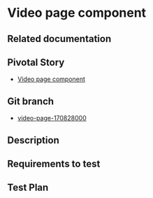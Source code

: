 <!-- Generate a new file using -->
<!-- sed -e "s/\Video page component/My story/" -e "s/\170828000/156128780/" -e "s/\video-page-170828000/`git_current_branch`/g" template.md | tee "`git_current_branch`.md" -->

# Video page component

## Related documentation

## Pivotal Story

* [Video page component](https://www.pivotaltracker.com/story/show/170828000)

## Git branch

* [video-page-170828000](https://github.com/HammerMuseum/hammer-video/tree/video-page-170828000)

## Description

## Requirements to test

## Test Plan
